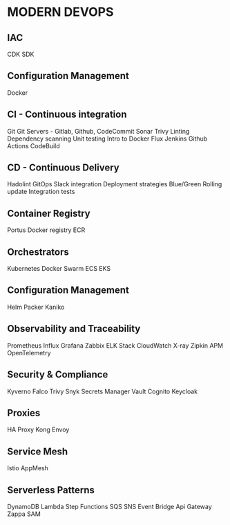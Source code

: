 # MODERN DEVOPS

## IAC 
CDK 
SDK 

## Configuration Management
Docker

## CI - Continuous integration 
Git 
Git Servers - Gitlab, Github, CodeCommit 
Sonar 
Trivy 
Linting 
Dependency scanning 
Unit testing 
Intro to Docker 
Flux 
Jenkins 
Github Actions 
CodeBuild 

## CD - Continuous Delivery 
Hadolint 
GitOps 
Slack integration 
Deployment strategies 
Blue/Green 
Rolling update 
Integration tests 

## Container Registry 
Portus 
Docker registry 
ECR 

## Orchestrators 
Kubernetes 
Docker Swarm 
ECS 
EKS 
 
## Configuration Management 
Helm 
Packer 
Kaniko 
 
## Observability and Traceability 
Prometheus 
Influx 
Grafana 
Zabbix 
ELK Stack 
CloudWatch 
X-ray 
Zipkin 
APM 
OpenTelemetry 
 
## Security & Compliance 
Kyverno 
Falco 
Trivy 
Snyk 
Secrets Manager 
Vault 
Cognito 
Keycloak 

## Proxies 
HA Proxy 
Kong 
Envoy 

## Service Mesh 
Istio 
AppMesh 

## Serverless Patterns 
DynamoDB 
Lambda 
Step Functions 
SQS 
SNS 
Event Bridge 
Api Gateway 
Zappa 
SAM 